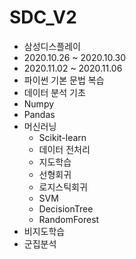 # SDC_V2


* 삼성디스플레이
* 2020.10.26 ~ 2020.10.30
* 2020.11.02 ~ 2020.11.06
* 파이썬 기본 문법 복습 
* 데이터 분석 기초
* Numpy
* Pandas
* 머신러닝
  * Scikit-learn
  * 데이터 전처리
  * 지도학습
   * 선형회귀
   * 로지스틱회귀
   * SVM
   * DecisionTree
   * RandomForest
 * 비지도학습
  * 군집분석
